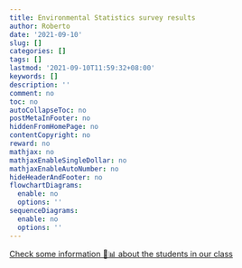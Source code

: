 ```yaml
---
title: Environmental Statistics survey results
author: Roberto
date: '2021-09-10'
slug: []
categories: []
tags: []
lastmod: '2021-09-10T11:59:32+08:00'
keywords: []
description: ''
comment: no
toc: no
autoCollapseToc: no
postMetaInFooter: no
hiddenFromHomePage: no
contentCopyright: no
reward: no
mathjax: no
mathjaxEnableSingleDollar: no
mathjaxEnableAutoNumber: no
hideHeaderAndFooter: no
flowchartDiagrams:
  enable: no
  options: ''
sequenceDiagrams:
  enable: no
  options: ''
---
```


[Check some information 📝📊 about the students in our class](https://roberto-supe.github.io/EnvironmentalStatisticsSurvey/)

<!--more-->

